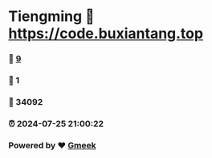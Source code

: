 # Tiengming :link: https://code.buxiantang.top 
### :page_facing_up: [9](https://code.buxiantang.top/tag.html) 
### :speech_balloon: 1 
### :hibiscus: 34092 
### :alarm_clock: 2024-07-25 21:00:22 
### Powered by :heart: [Gmeek](https://github.com/Meekdai/Gmeek)
